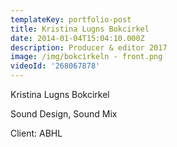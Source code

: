 ```yaml
---
templateKey: portfolio-post
title: Kristina Lugns Bokcirkel
date: 2014-01-04T15:04:10.000Z
description: Producer & editor 2017
image: /img/bokcirkeln - front.png
videoId: '268067878'
---
```

Kristina Lugns Bokcirkel

Sound Design, Sound Mix

Client: ABHL
